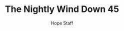 ---
image: /assets/img/nwd/45_nwd_1corinthians_13_7_b_msg.png
title: The Nightly Wind Down 45
categories:
  - The Nightly Wind Down
author: Hope Staff
notes: The Nightly Wind Down 45
embed: >-
  EMBED_GOES_HERE
transcript: >-
  SOME LINES OF TEXT START HERE
---